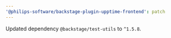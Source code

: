 ```yaml
---
'@philips-software/backstage-plugin-upptime-frontend': patch
---
```


Updated dependency `@backstage/test-utils` to `^1.5.8`.
